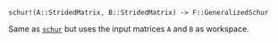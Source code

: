 ```
schur!(A::StridedMatrix, B::StridedMatrix) -> F::GeneralizedSchur
```

Same as [`schur`](@ref) but uses the input matrices `A` and `B` as workspace.
